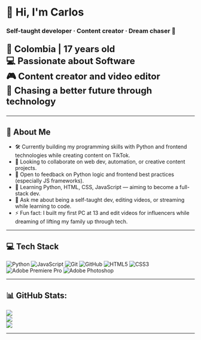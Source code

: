 # 👋 Hi, I'm Carlos

### Self-taught developer · Content creator · Dream chaser 🚀

<p style="font-size:24px; font-weight:bold;">
📍 Colombia | 17 years old<br>
💻 Passionate about Software<br>
🎮 Content creator and video editor<br>
🚀 Chasing a better future through technology
</p>

---

## 🧠 About Me

- 🛠️ Currently building my programming skills with Python and frontend technologies while creating content on TikTok.
- 🤝 Looking to collaborate on web dev, automation, or creative content projects.
- 🙌 Open to feedback on Python logic and frontend best practices (especially JS frameworks).
- 🌱 Learning Python, HTML, CSS, JavaScript — aiming to become a full-stack dev.
- 💬 Ask me about being a self-taught dev, editing videos, or streaming while learning to code.
- ⚡ Fun fact: I built my first PC at 13 and edit videos for influencers while dreaming of lifting my family up through tech.

---

## 💻 Tech Stack
![Python](https://img.shields.io/badge/python-3670A0?style=for-the-badge&logo=python&logoColor=ffdd54)
![JavaScript](https://img.shields.io/badge/javascript-%23323330.svg?style=for-the-badge&logo=javascript&logoColor=%23F7DF1E)
![Git](https://img.shields.io/badge/git-%23F05033.svg?style=for-the-badge&logo=git&logoColor=white)
![GitHub](https://img.shields.io/badge/github-%23121011.svg?style=for-the-badge&logo=github&logoColor=white)
![HTML5](https://img.shields.io/badge/html5-%23E34F26.svg?style=for-the-badge&logo=html5&logoColor=white)
![CSS3](https://img.shields.io/badge/css3-%231572B6.svg?style=for-the-badge&logo=css3&logoColor=white)
![Adobe Premiere Pro](https://img.shields.io/badge/Adobe%20Premiere%20Pro-9999FF.svg?style=for-the-badge&logo=Adobe%20Premiere%20Pro&logoColor=white)
![Adobe Photoshop](https://img.shields.io/badge/adobe%20photoshop-%2331A8FF.svg?style=for-the-badge&logo=adobe%20photoshop&logoColor=white)

---

## 📊 GitHub Stats:
![](https://github-readme-stats.vercel.app/api?username=EnigbaseDev&theme=dark&hide_border=false&include_all_commits=false&count_private=false)<br/>
![](https://nirzak-streak-stats.vercel.app/?user=EnigbaseDev&theme=dark&hide_border=false)<br/>
![](https://github-readme-stats.vercel.app/api/top-langs/?username=EnigbaseDev&theme=dark&hide_border=false&include_all_commits=false&count_private=false&layout=compact)

---
